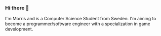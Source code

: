 ### Hi there 👋

I'm Morris and is a Computer Science Student from Sweden. 
I'm aiming to become a programmer/software engineer with a specialization in game development. 
